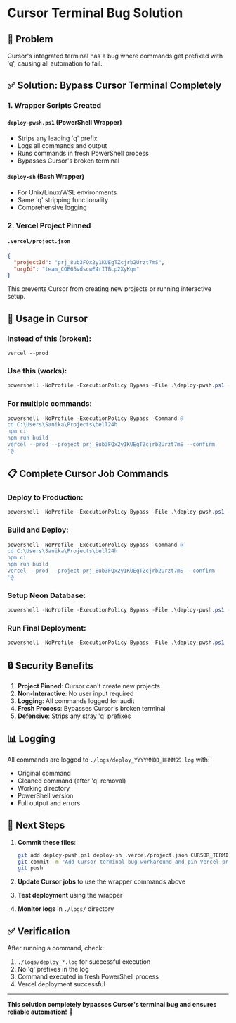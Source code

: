 # Cursor Terminal Bug Solution

## 🚨 Problem
Cursor's integrated terminal has a bug where commands get prefixed with 'q', causing all automation to fail.

## ✅ Solution: Bypass Cursor Terminal Completely

### 1. Wrapper Scripts Created

#### `deploy-pwsh.ps1` (PowerShell Wrapper)
- Strips any leading 'q' prefix
- Logs all commands and output
- Runs commands in fresh PowerShell process
- Bypasses Cursor's broken terminal

#### `deploy-sh` (Bash Wrapper)
- For Unix/Linux/WSL environments
- Same 'q' stripping functionality
- Comprehensive logging

### 2. Vercel Project Pinned

#### `.vercel/project.json`
```json
{
  "projectId": "prj_8ub3FQx2y1KUEgTZcjrb2Urzt7mS",
  "orgId": "team_COE65vdscwE4rITBcp2XyKqm"
}
```

This prevents Cursor from creating new projects or running interactive setup.

## 🔧 Usage in Cursor

### Instead of this (broken):
```
vercel --prod
```

### Use this (works):
```powershell
powershell -NoProfile -ExecutionPolicy Bypass -File .\deploy-pwsh.ps1 -- "vercel --prod --project prj_8ub3FQx2y1KUEgTZcjrb2Urzt7mS --confirm"
```

### For multiple commands:
```powershell
powershell -NoProfile -ExecutionPolicy Bypass -Command @'
cd C:\Users\Sanika\Projects\bell24h
npm ci
npm run build
vercel --prod --project prj_8ub3FQx2y1KUEgTZcjrb2Urzt7mS --confirm
'@
```

## 📋 Complete Cursor Job Commands

### Deploy to Production:
```powershell
powershell -NoProfile -ExecutionPolicy Bypass -File .\deploy-pwsh.ps1 -- "vercel --prod --project prj_8ub3FQx2y1KUEgTZcjrb2Urzt7mS --confirm"
```

### Build and Deploy:
```powershell
powershell -NoProfile -ExecutionPolicy Bypass -Command @'
cd C:\Users\Sanika\Projects\bell24h
npm ci
npm run build
vercel --prod --project prj_8ub3FQx2y1KUEgTZcjrb2Urzt7mS --confirm
'@
```

### Setup Neon Database:
```powershell
powershell -NoProfile -ExecutionPolicy Bypass -File .\deploy-pwsh.ps1 -- ".\SETUP_NEON_DATABASE.ps1"
```

### Run Final Deployment:
```powershell
powershell -NoProfile -ExecutionPolicy Bypass -File .\deploy-pwsh.ps1 -- ".\FINAL_NEON_DEPLOYMENT.ps1"
```

## 🔒 Security Benefits

1. **Project Pinned**: Cursor can't create new projects
2. **Non-Interactive**: No user input required
3. **Logging**: All commands logged for audit
4. **Fresh Process**: Bypasses Cursor's broken terminal
5. **Defensive**: Strips any stray 'q' prefixes

## 📊 Logging

All commands are logged to `./logs/deploy_YYYYMMDD_HHMMSS.log` with:
- Original command
- Cleaned command (after 'q' removal)
- Working directory
- PowerShell version
- Full output and errors

## 🚀 Next Steps

1. **Commit these files**:
   ```bash
   git add deploy-pwsh.ps1 deploy-sh .vercel/project.json CURSOR_TERMINAL_BUG_SOLUTION.md
   git commit -m "Add Cursor terminal bug workaround and pin Vercel project"
   git push
   ```

2. **Update Cursor jobs** to use the wrapper commands above

3. **Test deployment** using the wrapper

4. **Monitor logs** in `./logs/` directory

## ✅ Verification

After running a command, check:
1. `./logs/deploy_*.log` for successful execution
2. No 'q' prefixes in the log
3. Command executed in fresh PowerShell process
4. Vercel deployment successful

---

**This solution completely bypasses Cursor's terminal bug and ensures reliable automation!** 🎉
